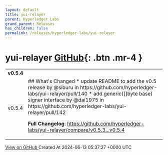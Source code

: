 ```yaml
---
layout: default
title: yui-relayer
parent: Hyperledger Labs
grand_parent: Releases
has_children: false
permalink: /releases/hyperledger-labs/yui-relayer
---
```


# yui-relayer <span class="fs-3 right-align">[GitHub](https://github.com/hyperledger-labs/yui-relayer){: .btn .mr-4 }</span>


<div>
    <table>
        <tr>
            <td colspan="2">
                <b>
                    v0.5.4
                </b>
            </td>
        </tr>
        <tr>
            <td>
                <span class="chip">
                    v0.5.4
                </span>
            </td>
            <td>
                ## What's Changed
* update README to add the v0.5 release by @siburu in https://github.com/hyperledger-labs/yui-relayer/pull/140
* add generic([]byte base) signer interface by @dai1975 in https://github.com/hyperledger-labs/yui-relayer/pull/142


**Full Changelog**: https://github.com/hyperledger-labs/yui-relayer/compare/v0.5.3...v0.5.4
            </td>
        </tr>
    </table>
    <a href="https://github.com/hyperledger-labs/yui-relayer/releases/tag/v0.5.4" class=".btn">
        View on GitHub
    </a>
    <span class="right-align">
        Created At 2024-06-13 05:37:27 +0000 UTC
    </span>
</div>

